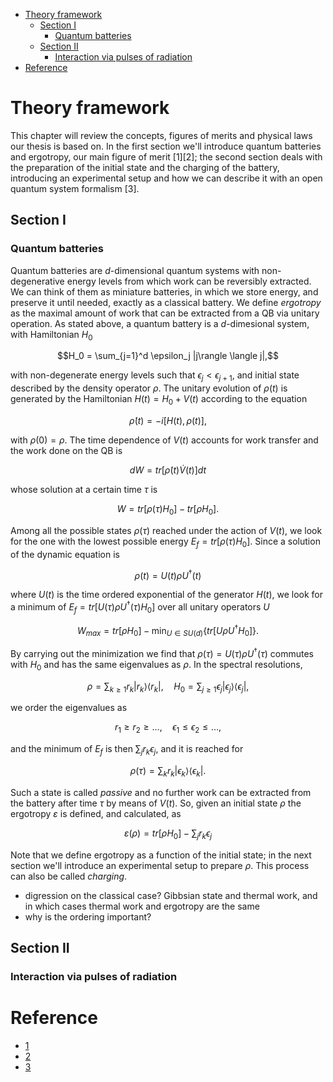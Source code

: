 <!--toc:start-->

- [Theory framework](#theory-framework)
  - [Section I](#section-i)
    - [Quantum batteries](#quantum-batteries)
  - [Section II](#section-ii)
    - [Interaction via pulses of radiation](#interaction-via-pulses-of-radiation)
- [Reference](#reference)
<!--toc:end-->

# Theory framework

This chapter will review the concepts, figures of merits and physical laws our
thesis is based on. In the first section we'll introduce quantum batteries and
ergotropy, our main figure of merit [1][2]; the second section deals with the
preparation of the initial state and the charging of the battery, introducing an
experimental setup and how we can describe it with an open quantum system
formalism [3].

## Section I

### Quantum batteries

Quantum batteries are _d_-dimensional quantum systems with non-degenerative
energy levels from which work can be reversibly extracted. We can think of them
as miniature batteries, in which we store energy, and preserve it until needed,
exactly as a classical battery. We define _ergotropy_ as the maximal amount of
work that can be extracted from a QB via unitary operation.
As stated above, a quantum battery is a _d_-dimesional system, with Hamiltonian
$H_{0}$

$$H_0 = \sum_{j=1}^d \epsilon_j |j\rangle \langle j|,$$

with non-degenerate energy levels such that $\epsilon_j < \epsilon_{j+1}$, and
initial state described by the density operator $\rho$. The unitary evolution of
$\rho(t)$ is generated by the Hamiltonian $H(t) = H_{0} + V(t)$ according to the
equation

$$\dot{\rho}(t) = -i [H(t), \rho(t)],$$

with $\rho(0) = \rho$. The time dependence of $V(t)$ accounts for work
transfer and the work done on the QB is

$$dW = tr[\dot{\rho}(t) \dot{V}(t)] dt$$

whose solution at a certain time $\tau$ is

$$W = tr[\rho(\tau) H_{0}] - tr[\rho H_{0}].$$

Among all the possible states $\rho(\tau)$ reached under the action of $V(t)$,
we look for the one with the lowest possible energy $E_{f} = tr[\rho(\tau) H_{0}]$.
Since a solution of the dynamic equation is

$$\rho(t) = U(t) \rho U^{\dagger}(t)$$

where $U(t)$ is the time ordered exponential of the generator $H(t)$, we look
for a minimum of $E_{f} = tr[U(\tau) \rho U^{\dagger}(\tau) H_{0}]$ over all
unitary operators $U$

$$W_{max} = tr[\rho H_{0}] - \min_{U \in SU(d)} \{tr[U \rho U^{\dagger} H_{0}]\}.$$

By carrying out the minimization we find that
$\rho(\tau) = U(\tau) \rho U^{\dagger}(\tau)$
commutes with $H_{0}$ and has the same eigenvalues as
$\rho$. In the spectral resolutions,

$$\rho = \sum_{k \geq 1} r_{k} |r_{k}\rangle \langle r_{k}|, \quad
H_0 = \sum_{j \geq 1} \epsilon_{j} |\epsilon_j\rangle \langle \epsilon_j|,$$

we order the eigenvalues as

$$r_{1} \geq r_2 \geq \dots, \quad \epsilon_1 \leq \epsilon_2 \leq \dots,$$

and the minimum of $E_f$ is then $\sum_{j} r_k \epsilon_j$, and it is reached
for

$$\rho(\tau) = \sum_{k} r_k |\epsilon_k\rangle \langle \epsilon_k|.$$

Such a state is called _passive_ and no further work can be extracted from the
battery after time $\tau$ by means of $V(t)$. So, given an initial state $\rho$
the ergotropy $\varepsilon$ is defined, and calculated, as

$$\varepsilon(\rho) = tr[\rho H_{0}] - \sum_{j} r_k \epsilon_j$$

Note that we define ergotropy as a function of the initial state; in the next
section we'll introduce an experimental setup to prepare $\rho$. This process
can also be called _charging_.

- digression on the classical case? Gibbsian state and thermal work, and in
  which cases thermal work and ergotropy are the same
- why is the ordering important?

## Section II

### Interaction via pulses of radiation

# Reference

- [1](https://arxiv.org/abs/1805.05507v1)
- [2](https://arxiv.org/abs/cond-mat/0401574v1)
- [3](https://journals.aps.org/pra/abstract/10.1103/PhysRevA.102.023717)
